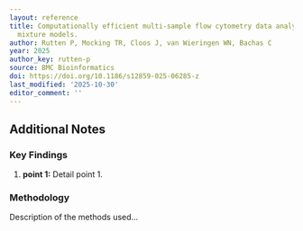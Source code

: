 ```yaml
---
layout: reference
title: Computationally efficient multi-sample flow cytometry data analysis using Gaussian
  mixture models.
author: Rutten P, Mocking TR, Cloos J, van Wieringen WN, Bachas C
year: 2025
author_key: rutten-p
source: BMC Bioinformatics
doi: https://doi.org/10.1186/s12859-025-06285-z
last_modified: '2025-10-30'
editor_comment: ''
---
```


## Additional Notes

### Key Findings

1.  **point 1:** Detail point 1.

### Methodology

Description of the methods used...


